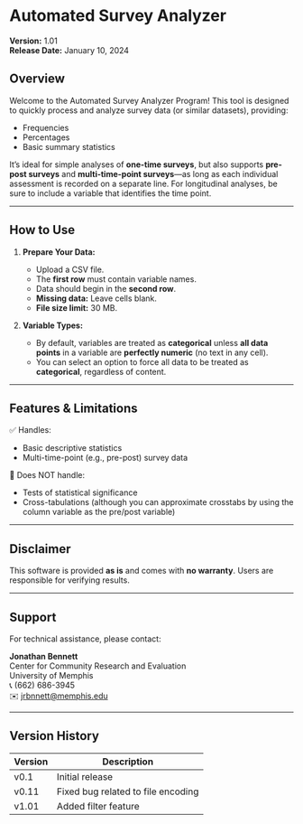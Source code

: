 # Automated Survey Analyzer

**Version:** 1.01  
**Release Date:** January 10, 2024

## Overview

Welcome to the Automated Survey Analyzer Program! This tool is designed to quickly process and analyze survey data (or similar datasets), providing:

- Frequencies
- Percentages
- Basic summary statistics

It’s ideal for simple analyses of **one-time surveys**, but also supports **pre-post surveys** and **multi-time-point surveys**—as long as each individual assessment is recorded on a separate line. For longitudinal analyses, be sure to include a variable that identifies the time point.

---

## How to Use

1. **Prepare Your Data:**
   - Upload a CSV file.
   - The **first row** must contain variable names.
   - Data should begin in the **second row**.
   - **Missing data:** Leave cells blank.
   - **File size limit:** 30 MB.

2. **Variable Types:**
   - By default, variables are treated as **categorical** unless **all data points** in a variable are **perfectly numeric** (no text in any cell).
   - You can select an option to force all data to be treated as **categorical**, regardless of content.

---

## Features & Limitations

✅ Handles:
- Basic descriptive statistics
- Multi-time-point (e.g., pre-post) survey data

🚫 Does NOT handle:
- Tests of statistical significance
- Cross-tabulations (although you can approximate crosstabs by using the column variable as the pre/post variable)

---

## Disclaimer

This software is provided **as is** and comes with **no warranty**. Users are responsible for verifying results.

---

## Support

For technical assistance, please contact:

**Jonathan Bennett**  
Center for Community Research and Evaluation  
University of Memphis  
📞 (662) 686-3945  
✉️ jrbnnett@memphis.edu

---

## Version History

| Version | Description                                   |
|---------|-----------------------------------------------|
| v0.1    | Initial release                               |
| v0.11   | Fixed bug related to file encoding            |
| v1.01   | Added filter feature                          |
